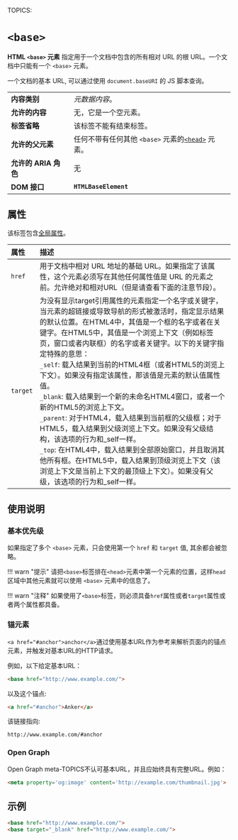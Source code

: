 TOPICS: <base>

# `<base>`

**HTML `<base>` 元素** 指定用于一个文档中包含的所有相对 URL 的根 URL。一个文档中只能有一个 `<base>` 元素。

一个文档的基本 URL, 可以通过使用 `document.baseURI` 的 JS 脚本查询。

|  |  |
| :-- | :-- |
| **内容类别** | *元数据内容*。|
| **允许的内容** | 无，它是一个空元素。|
| **标签省略** | 该标签不能有结束标签。|
| **允许的父元素** | 任何不带有任何其他 `<base>` 元素的[`<head>`](/zh-hans/webfrontend/<head>) 元素。|
| **允许的 ARIA 角色** | 无 |
| **DOM 接口** | **`HTMLBaseElement`** |

## 属性

该标签包含[全局属性](/zh-hans/webfrontend/HTML_Global_Attributes)。

| 属性 | 描述 |
| :-- | :-- |
| `href` | 用于文档中相对 URL 地址的基础 URL。如果指定了该属性，这个元素必须写在其他任何属性值是 URL 的元素之前。允许绝对和相对URL（但是请查看下面的注意节段）。 |
| `target` | 为没有显示target引用属性的元素指定一个名字或关键字，当元素的超链接或导致导航的形式被激活时，指定显示结果的默认位置。在HTML4中，其值是一个框的名字或者在关键字。在HTML5中，其值是一个浏览上下文（例如标签页，窗口或者内联框）的名字或者关键字。以下的关键字指定特殊的意思：<br>`_self`: 载入结果到当前的HTML4框（或者HTML5的浏览上下文）。如果没有指定该属性，那该值是元素的默认值属性值。<br>`_blank`: 载入结果到一个新的未命名HTML4窗口，或者一个新的HTML5的浏览上下文。<br>`_parent`: 对于HTML4，载入结果到当前框的父级框；对于HTML5，载入结果到父级浏览上下文。如果没有父级结构，该选项的行为和_self一样。<br>`_top`: 在HTML4中，载入结果到全部原始窗口，并且取消其他所有框。在HTML5中，载入结果到顶级浏览上下文（该浏览上下文是当前上下文的最顶级上下文）。如果没有父级，该选项的行为和_self一样。 |

## 使用说明

### 基本优先级

如果指定了多个 `<base>` 元素，只会使用第一个 `href` 和 `target` 值, 其余都会被忽略。

!!! warn "提示"
    请把`<base>`标签排在`<head>`元素中第一个元素的位置，这样`head`区域中其他元素就可以使用 `<base>` 元素中的信息了。

!!! warn "注释"
    如果使用了`<base>`标签，则必须具备`href`属性或者`target`属性或者两个属性都具备。

### 锚元素

`<a href="#anchor">anchor</a>`通过使用基本URL作为参考来解析页面内的锚点元素，并触发对基本URL的HTTP请求。

例如，以下给定基本URL：

```html
<base href="http://www.example.com/">
```

以及这个锚点:

```html
<a href="#anchor">Anker</a>
```

该链接指向:

`http://www.example.com/#anchor`

### Open Graph

Open Graph meta-TOPICS不认可基本URL，并且应始终具有完整URL。例如：

```html
<meta property='og:image' content='http://example.com/thumbnail.jpg'>
```

## 示例

```html
<base href="http://www.example.com/">
<base target="_blank" href="http://www.example.com/">
```
